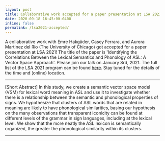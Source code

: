 ```yaml
---
layout: post
title: Collaborative work accepted for a paper presentation at LSA 2021
date: 2020-09-18 16:45:00-0400
inline: false
permalink: /lsa2021-accepted/
---
```


A collaborative work with Emre Hakgüder, Casey Ferrara, and Aurora Martinez del Rio (The University of Chicago) got accepted for a paper presentation at LSA 2021! The title of the paper is 'Identifying the Correlations Between the Lexical Semantics and Phonology of ASL: A Vector Space Approach'. Please join our talk on January 8rd, 2021. The full list of the LSA 2021 program can be found [here](https://www.linguisticsociety.org/node/34814/schedule). Stay tuned for the details of the time and (online) location.

***

[Short Abstract]
In this study, we create a semantic vector space model (VSM) for lexical word meaning in ASL and use it to investigate whether there is a relationship between the semantic and phonological properties of signs. We hypothesize that clusters of ASL words that are related in meaning are likely to have phonological similarities, basing our hypothesis on the many observations that transparent iconicity can be found at different levels of the grammar in sign languages, including at the lexical level. We show that the more neatly the ASL lexicon is semantically organized, the greater the phonological similarity within its clusters.

***
